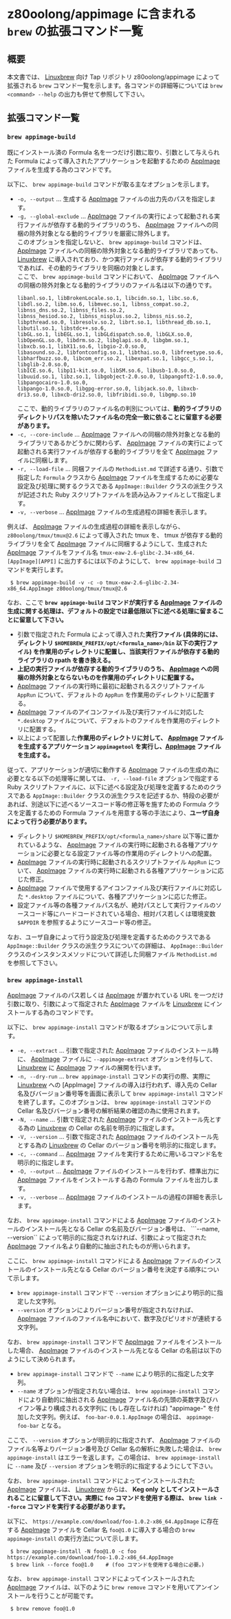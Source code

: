 # z80oolong/appimage に含まれる ```brew``` の拡張コマンド一覧

## 概要

本文書では、 [Linuxbrew][BREW] 向け Tap リポジトリ z80oolong/appimage によって拡張される ```brew``` コマンド一覧を示します。各コマンドの詳細等については ```brew <command> --help``` の出力も併せて参照して下さい。

## 拡張コマンド一覧

### ```brew appimage-build```

既にインストール済の Formula 名を一つだけ引数に取り、引数として与えられた Formula によって導入されたアプリケーションを起動するための [AppImage][APPI] ファイルを生成する為のコマンドです。

以下に、 ```brew appimage-build``` コマンドが取る主なオプションを示します。

- ```-o, --output``` … 生成する [AppImage][APPI] ファイルの出力先のパスを指定します。
- ```-g, --global-exclude``` … [AppImage][APPI] ファイルの実行によって起動される実行ファイルが依存する動的ライブラリのうち、 [AppImage][APPI] ファイルへの同梱の除外対象となる動的ライブラリを厳密に除外します。  
  このオプションを指定しないと、 ```brew appimage-build``` コマンドは、 [AppImage][APPI] ファイルへの同梱の除外対象となる動的ライブラリであっても、 [Linuxbrew][BREW] に導入されており、かつ実行ファイルが依存する動的ライブラリであれば、その動的ライブラリを同梱の対象とします。  
  ここで、 ```brew appimage-build``` コマンドにおいて、 [AppImage][APPI] ファイルへの同梱の除外対象となる動的ライブラリのファイル名は以下の通りです。
  ```
  libanl.so.1, libBrokenLocale.so.1, libcidn.so.1, libc.so.6, libdl.so.2, libm.so.6, libmvec.so.1, libnss_compat.so.2, libnss_dns.so.2, libnss_files.so.2,
  libnss_hesiod.so.2, libnss_nisplus.so.2, libnss_nis.so.2, libpthread.so.0, libresolv.so.2, librt.so.1, libthread_db.so.1, libutil.so.1, libstdc++.so.6,
  libGL.so.1, libEGL.so.1, libGLdispatch.so.0, libGLX.so.0, libOpenGL.so.0, libdrm.so.2, libglapi.so.0, libgbm.so.1, libxcb.so.1, libX11.so.6, libgio-2.0.so.0,
  libasound.so.2, libfontconfig.so.1, libthai.so.0, libfreetype.so.6, libharfbuzz.so.0, libcom_err.so.2, libexpat.so.1, libgcc_s.so.1, libglib-2.0.so.0,
  libICE.so.6, libp11-kit.so.0, libSM.so.6, libusb-1.0.so.0, libuuid.so.1, libz.so.1, libgobject-2.0.so.0, libpangoft2-1.0.so.0, libpangocairo-1.0.so.0,
  libpango-1.0.so.0, libgpg-error.so.0, libjack.so.0, libxcb-dri3.so.0, libxcb-dri2.so.0, libfribidi.so.0, libgmp.so.10
  ```
  ここで、動的ライブラリのファイル名の判別については、**動的ライブラリのディレクトリパスを除いたファイル名の完全一致に依ることに留意する必要があります。**
- ```-c, --core-include``` … [AppImage][APPI] ファイルへの同梱の除外対象となる動的ライブラリであるかどうかに関わらず、 [AppImage][APPI] ファイルの実行によって起動される実行ファイルが依存する動的ライブラリを全て [AppImage][APPI] ファイルに同梱します。
- ```-r, --load-file``` … 同梱ファイルの ```MethodList.md``` で詳述する通り、引数で指定した ```Formula``` クラスから [AppImage][APPI] ファイルを生成するために必要な設定及び処理に関するクラスである ```AppImage::Builder``` クラスの派生クラスが記述された Ruby スクリプトファイルを読み込みファイルとして指定します。
- ```-v, --verbose``` … [AppImage][APPI] ファイルの生成過程の詳細を表示します。

例えば、 [AppImage][APPI] ファイルの生成過程の詳細を表示しながら、 ```z80oolong/tmux/tmux@2.6``` によって導入された tmux を、 tmux が依存する動的ライブラリを全て [AppImage][APPI] ファイルに同梱するようにして、生成された [AppImage][APPI] ファイルをファイル名 ```tmux-eaw-2.6-glibc-2.34-x86_64.[AppImage][APPI]``` に出力するには以下のようにして、 ```brew appimage-build``` コマンドを実行します。

```
 $ brew appimage-build -v -c -o tmux-eaw-2.6-glibc-2.34-x86_64.AppImage z80oolong/tmux/tmux@2.6
```

なお、ここで **```brew appimage-build``` コマンドが実行する [AppImage][APPI] ファイルの生成に関する処理は、デフォルトの設定では最低限以下に述べる処理に留まることに留意して下さい。**

- 引数で指定された Formula によって導入された**実行ファイル (具体的には、ディレクトリ ```$HOMEBREW_PREFIX/opt/<formula_name>/bin``` 以下の実行ファイル) を作業用のディレクトリに配置し、当該実行ファイルが依存する動的ライブラリの rpath を書き換える。**
- **上記の実行ファイルが依存する動的ライブラリのうち、 [AppImage][APPI] への同梱の除外対象とならないものを作業用のディレクトリに配置する。**
- [AppImage][APPI] ファイルの実行時に最初に起動されるスクリプトファイル ```AppRun``` について、デフォルトの ```AppRun``` を作業用のディレクトリに配置する。
- [AppImage][APPI] ファイルのアイコンファイル及び実行ファイルに対応した ```*.desktop``` ファイルについて、デフォルトのファイルを作業用のディレクトリに配置する。
- 以上によって配置した**作業用のディレクトリに対して、 [AppImage][APPI] ファイルを生成するアプリケーション ```appimagetool``` を実行し、[AppImage][APPI] ファイルを生成する。**

従って、アプリケーションが適切に動作する [AppImage][APPI] ファイルの生成の為に必要となる以下の処理等に関しては、 ```-r, --load-file``` オプションで指定する Ruby スクリプトファイルに、以下に述べる設定及び処理を定義するためのクラスである ```AppImage::Builder``` クラスの派生クラスを記述するか、特段の必要があれば、別途以下に述べるソースコード等の修正等を施すための Formula クラスを定義するための Formula ファイルを用意する等の手法により、**ユーザ自身によって行う必要があります。**

- ディレクトリ ```$HOMEBREW_PREFIX/opt/<formula_name>/share``` 以下等に置かれているような、 [AppImage][APPI] ファイルの実行時に起動される各種アプリケーションに必要となる設定ファイル等の作業用のディレクトリへの配置。
- [AppImage][APPI] ファイルの実行時に起動されるスクリプトファイル ```AppRun``` について、 [AppImage][APPI] ファイルの実行時に起動される各種アプリケーションに応じた修正。
- [AppImage][APPI] ファイルで使用するアイコンファイル及び実行ファイルに対応した ```*.desktop``` ファイルについて、各種アプリケーションに応じた修正。
- 設定ファイル等の各種ファイルパス名が、絶対パスとして実行ファイルのソースコード等にハードコードされている場合、相対パス若しくは環境変数 ```$APPDIR``` を参照するようにソースコード等の修正。

なお、ユーザ自身によって行う設定及び処理を定義するためのクラスである ```AppImage::Builder``` クラスの派生クラスについての詳細は、 ```AppImage::Builder``` クラスのインスタンスメソッドについて詳述した同梱ファイル ```MethodList.md``` を参照して下さい。

### ```brew appimage-install```

[AppImage][APPI] ファイルのパス若しくは [AppImage][APPI] が置かれている URL を一つだけ引数に取り、引数によって指定された [AppImage][APPI] ファイルを [Linuxbrew][BREW] にインストールする為のコマンドです。

以下に、 ```brew appimage-install``` コマンドが取るオプションについて示します。

- ```-e, --extract``` … 引数で指定された [AppImage][APPI] ファイルのインストール時に、 [AppImage][APPI] ファイルに ```--appimage-extract``` オプションを付与して、 [Linuxbrew][BREW] に [AppImage][APPI] ファイルの展開を行います。
- ```-n, --dry-run``` … ```brew appimage-install``` コマンドの実行の際、実際に [Linuxbrew][BREW] への [AppImage] ファイルの導入は行われず、導入先の Cellar 名及びバージョン番号等を画面に表示して ```brew appimage-install``` コマンドを終了します。このオプションは、 ```brew appimage-install``` コマンドの Cellar 名及びバージョン番号の解析結果の確認の為に使用されます。
- ```-N, --name``` … 引数で指定された [AppImage][APPI] ファイルのインストール先とする為の [Linuxbrew][BREW] の Cellar の名前を明示的に指定します。
- ```-V, --version``` … 引数で指定された [AppImage][APPI] ファイルのインストール先とする為の [Linuxbrew][BREW] の Cellar のバージョン番号を明示的に指定します。
- ```-c, --command``` … [AppImage][APPI] ファイルを実行するために用いるコマンド名を明示的に指定します。
- ```-O, --output``` … [AppImage][APPI] ファイルのインストールを行わず、標準出力に [AppImage][APPI] ファイルをインストールする為の Formula ファイルを出力します。
- ```-v, --verbose``` … [AppImage][APPI] ファイルのインストールの過程の詳細を表示します。

なお、 ```brew appimage-install``` コマンドによる [AppImage][APPI] ファイルのインストールのインストール先となる Cellar の名前及びバージョン番号は、 ```--name, --version`` によって明示的に指定されなければ、引数によって指定された [AppImage][APPI] ファイル名より自動的に抽出されたものが用いられます。

ここに、 ```brew appimage-install``` コマンドによる [AppImage][APPI] ファイルのインストールのインストール先となる Cellar のバージョン番号を決定する順序について示します。

- ```brew appimage-install``` コマンドで ```--version``` オプションにより明示的に指定した文字列。
- ```--version``` オプションによりバージョン番号が指定されなければ、 [AppImage][APPI] ファイルのファイル名中において、数字及びピリオドが連続する文字列。

なお、 ```brew appimage-install``` コマンドで [AppImage][APPI] ファイルをインストールした場合、 [AppImage][APPI] ファイルのインストール先となる Cellar の名前は以下のようにして決められます。

- ```brew appimage-install``` コマンドで ```--name``` により明示的に指定した文字列。
- ```--name``` オプションが指定されない場合は、 ```brew appimage-install``` コマンドにより自動的に抽出される [AppImage][APPI] ファイル名の先頭の英数字及びハイフン等より構成される文字列に (もし存在しなければ) "appimage-" を付加した文字列。例えば、 ```foo-bar-0.0.1.AppImage``` の場合は、 ```appimage-foo-bar``` となる。

ここで、 ```--version``` オプションが明示的に指定されず、 [AppImage][APPI] ファイルのファイル名等よりバージョン番号及び Cellar 名の解析に失敗した場合は、 ```brew appimage-install``` はエラーを返します。この場合は、 ```brew appimage-install``` に ```--name``` 及び ```--version``` オプションを明示的に指定するようにして下さい。

なお、 ```brew appimage-install``` コマンドによってインストールされた [AppImage][APPI] ファイルは、 [Linuxbrew][BREW] からは、 **Keg only としてインストールされることに留意して下さい。実際に ```foo``` コマンドを使用する際は、 ```brew link --force``` コマンドを実行する必要があります。**

以下に、 ```https://example.com/download/foo-1.0.2-x86_64.AppImage``` に存在する [AppImage][APPI] ファイルを Cellar 名 ```foo@1.0``` に導入する場合の ```brew appimage-install``` の実行方法について示します。

```
 $ brew appimage-install -N foo@1.0 -c foo https://example.com/download/foo-1.0.2-x86_64.AppImage
 $ brew link --force foo@1.0    # (foo コマンドを使用する場合に必要。)
```

なお、 ```brew appimage-install``` コマンドによってインストールされた [AppImage][APPI] ファイルは、以下のように ```brew remove``` コマンドを用いてアンインストールを行うことが可能です。

```
 $ brew remove foo@1.0
```

<!-- 外部リンク一覧 -->

[BREW]:https://linuxbrew.sh/
[APPI]:https://appimage.org/
